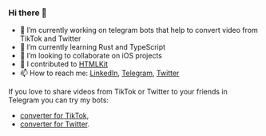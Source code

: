 ### Hi there 👋

- 🔭 I’m currently working on telegram bots that help to convert video from TikTok and Twitter
- 🌱 I’m currently learning Rust and TypeScript
- 👯 I’m looking to collaborate on iOS projects
- 🔨 I contributed to [HTMLKit](https://github.com/iabudiab/HTMLKit)
- 📫 How to reach me: [LinkedIn](https://www.linkedin.com/in/crivlaldo/), [Telegram](https://t.me/crivlaldo), [Twitter](twitter.com/crivlaldo)
<!-- - 🤔 I’m looking for help with ... -->

If you love to share videos from TikTok or Twitter to your friends in Telegram you can try my bots:
* [converter for TikTok](https://t.me/tiktok2tgbot),
* [converter for Twitter](https://t.me/twt2tgbot).
